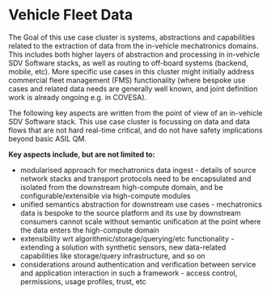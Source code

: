 # Vehicle Fleet Data

The Goal of this use case cluster is systems, abstractions and capabilities related to the extraction of data from the in-vehicle mechatronics domains. This includes both higher layers of abstraction and processing in in-vehicle SDV Software stacks, as well as routing to off-board systems (backend, mobile, etc).
More specific use cases in this cluster might initially address commercial fleet management (FMS) functionality (where bespoke use cases and related data needs are generally well known, and joint definition work is already ongoing e.g. in COVESA).

The following key aspects are written from the point of view of an in-vehicle SDV Software stack. This use case cluster is focussing on data and data flows that are not hard real-time critical, and do not have safety implications beyond basic ASIL QM.

__Key aspects include, but are not limited to:__

- modularised approach for mechatronics data ingest - details of source network stacks and transport protocols need to be encapsulated and isolated from the downstream high-compute domain, and be configurable/extensible via high-compute modules
- unified semantics abstraction for downstream use cases - mechatronics data is bespoke to the source platform and its use by downstream consumers cannot scale without semantic unification at the point where the data enters the high-compute domain  
- extensibility wrt algorithmic/storage/querying/etc functionality - extending a solution with synthetic sensors, new data-related capabilities like storage/query infrastructure, and so on
- considerations around authentication and verification between service and application interaction in such a framework - access control, permissions, usage profiles, trust, etc
